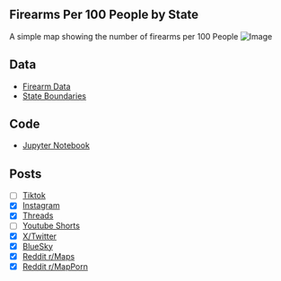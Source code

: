 ## Firearms Per 100 People by State
A simple map showing the number of firearms per 100 People
![Image](https://drive.google.com/uc?export=view&id=1hvOEasl1uguJLdAia8Avr1woK6Q6UhNO)

## Data
* [Firearm Data](https://ammo.com/articles/gun-ownership-by-state)
* [State Boundaries](https://www.census.gov/geographies/mapping-files/time-series/geo/carto-boundary-file.html)

## Code
* [Jupyter Notebook](FormatData.ipynb)

## Posts
- [ ] [Tiktok]()
- [x] [Instagram](https://www.instagram.com/p/DP4XhHQEl3o/)
- [x] [Threads](https://www.threads.com/@vinemapper/post/DP4Xhjpkr7B)
- [ ] [Youtube Shorts]()
- [x] [X/Twitter](https://x.com/VineMapper/status/1978895814563913819)
- [x] [BlueSky](https://bsky.app/profile/vinemapper.bsky.social/post/3m3dgbpzysc2p)
- [x] [Reddit r/Maps](https://www.reddit.com/r/MapPorn/comments/1o8enqc/firearm_owners_per_100_people/)
- [x] [Reddit r/MapPorn](https://www.reddit.com/r/Maps/comments/1o8enio/firearm_owners_per_100_people/)
